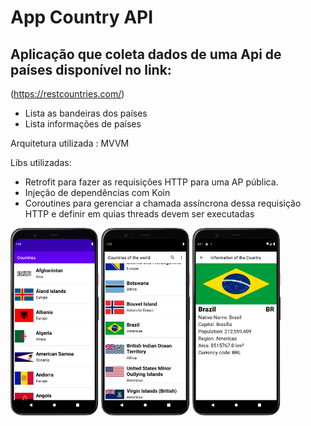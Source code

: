 # App Country API
## Aplicação que coleta dados de uma Api de países disponível no link: 
(https://restcountries.com/)

* Lista as bandeiras dos países
* Lista informações de países

Arquitetura utilizada : MVVM
  
  Libs utilizadas:
* Retrofit para fazer as  requisições HTTP  para uma AP pública.
* Injeção de dependências com Koin
* Coroutines para gerenciar a chamada assíncrona dessa  requisição HTTP e definir
  em quias threads devem ser executadas
  
<img src="img.png" widt="200" height="300"> <img src="img_2.png" widt="200" height="300"> <img src="image_3.png" widt="200" height="300">
